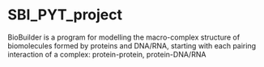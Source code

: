 # SBI_PYT_project
BioBuilder is a program for modelling the macro-complex structure of biomolecules formed by proteins and DNA/RNA, starting with each pairing interaction of a complex: protein-protein, protein-DNA/RNA
